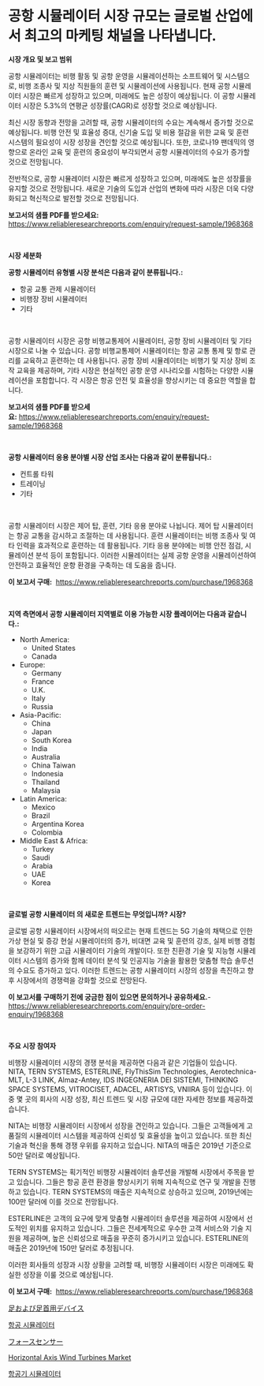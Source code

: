 <p><h1>공항 시뮬레이터 시장 규모는 글로벌 산업에서 최고의 마케팅 채널을 나타냅니다.</h1></p><p><strong>시장 개요 및 보고 범위</strong></p>
<p><p>공항 시뮬레이터는 비행 활동 및 공항 운영을 시뮬레이션하는 소프트웨어 및 시스템으로, 비행 조종사 및 지상 직원들의 훈련 및 시뮬레이션에 사용됩니다. 현재 공항 시뮬레이터 시장은 빠르게 성장하고 있으며, 미래에도 높은 성장이 예상됩니다. 이 공항 시뮬레이터 시장은 5.3%의 연평균 성장률(CAGR)로 성장할 것으로 예상됩니다.</p><p>최신 시장 동향과 전망을 고려할 때, 공항 시뮬레이터의 수요는 계속해서 증가할 것으로 예상됩니다. 비행 안전 및 효율성 증대, 신기술 도입 및 비용 절감을 위한 교육 및 훈련 시스템의 필요성이 시장 성장을 견인할 것으로 예상됩니다. 또한, 코로나19 팬데믹의 영향으로 온라인 교육 및 훈련의 중요성이 부각되면서 공항 시뮬레이터의 수요가 증가할 것으로 전망됩니다.</p><p>전반적으로, 공항 시뮬레이터 시장은 빠르게 성장하고 있으며, 미래에도 높은 성장률을 유지할 것으로 전망됩니다. 새로운 기술의 도입과 산업의 변화에 따라 시장은 더욱 다양화되고 혁신적으로 발전할 것으로 전망됩니다.</p></p>
<p><strong>보고서의 샘플 PDF를 받으세요:</strong> <a href="https://www.reliableresearchreports.com/enquiry/request-sample/1968368">https://www.reliableresearchreports.com/enquiry/request-sample/1968368</a></p>
<p>&nbsp;</p>
<p><strong>시장 세분화</strong></p>
<p><strong>공항 시뮬레이터 유형별 시장 분석은 다음과 같이 분류됩니다.:</strong></p>
<p><ul><li>항공 교통 관제 시뮬레이터</li><li>비행장 장비 시뮬레이터</li><li>기타</li></ul></p>
<p>&nbsp;</p>
<p><p>공항 시뮬레이터 시장은 공항 비행교통제어 시뮬레이터, 공항 장비 시뮬레이터 및 기타 시장으로 나눌 수 있습니다. 공항 비행교통제어 시뮬레이터는 항공 교통 통제 및 항로 관리를 교육하고 훈련하는 데 사용됩니다. 공항 장비 시뮬레이터는 비행기 및 지상 장비 조작 교육을 제공하며, 기타 시장은 현실적인 공항 운영 시나리오를 시험하는 다양한 시뮬레이션을 포함합니다. 각 시장은 항공 안전 및 효율성을 향상시키는 데 중요한 역할을 합니다.</p></p>
<p><strong>보고서의 샘플 PDF를 받으세요:</strong>&nbsp;<a href="https://www.reliableresearchreports.com/enquiry/request-sample/1968368">https://www.reliableresearchreports.com/enquiry/request-sample/1968368</a></p>
<p>&nbsp;</p>
<p><strong> 공항 시뮬레이터 응용 분야별 시장 산업 조사는 다음과 같이 분류됩니다.:</strong></p>
<p><ul><li>컨트롤 타워</li><li>트레이닝</li><li>기타</li></ul></p>
<p>&nbsp;</p>
<p><p>공항 시뮬레이터 시장은 제어 탑, 훈련, 기타 응용 분야로 나뉩니다. 제어 탑 시뮬레이터는 항공 교통을 감시하고 조절하는 데 사용됩니다. 훈련 시뮬레이터는 비행 조종사 및 여타 인력을 효과적으로 훈련하는 데 활용됩니다. 기타 응용 분야에는 비행 안전 점검, 시뮬레이션 분석 등이 포함됩니다. 이러한 시뮬레이터는 실제 공항 운영을 시뮬레이션하여 안전하고 효율적인 운항 환경을 구축하는 데 도움을 줍니다.</p></p>
<p><strong>이 보고서 구매:</strong>&nbsp; <a href="https://www.reliableresearchreports.com/purchase/1968368">https://www.reliableresearchreports.com/purchase/1968368</a></p>
<p>&nbsp;</p>
<p><strong>지역 측면에서 공항 시뮬레이터 지역별로 이용 가능한 시장 플레이어는 다음과 같습니다.:</strong></p>
<p><ul>
    <li>
        North America:
        <ul>
            <li>United States</li>
            <li>Canada</li>
        </ul>
    </li>
    <li>
        Europe:
        <ul>
            <li>Germany</li>
            <li>France</li>
            <li>U.K.</li>
            <li>Italy</li>
            <li>Russia</li>
        </ul>
    </li>
    <li>
        Asia-Pacific:
        <ul>
            <li>China</li>
            <li>Japan</li>
            <li>South Korea</li>
            <li>India</li>
            <li>Australia</li>
            <li>China Taiwan</li>
            <li>Indonesia</li>
            <li>Thailand</li>
            <li>Malaysia</li>
        </ul>
    </li>
    <li>
        Latin America:
        <ul>
            <li>Mexico</li>
            <li>Brazil</li>
            <li>Argentina Korea</li>
            <li>Colombia</li>
        </ul>
    </li>
    <li>
        Middle East & Africa:
        <ul>
            <li>Turkey</li>
            <li>Saudi</li>
            <li>Arabia</li>
            <li>UAE</li>
            <li>Korea</li>
        </ul>
    </li>
    </ul></p>
<p>&nbsp;</p>
<p><strong>글로벌 공항 시뮬레이터 의 새로운 트렌드는 무엇입니까? 시장?</strong></p>
<p><p>글로벌 공항 시뮬레이터 시장에서의 떠오르는 현재 트렌드는 5G 기술의 채택으로 인한 가상 현실 및 증강 현실 시뮬레이터의 증가, 비대면 교육 및 훈련의 강조, 실제 비행 경험을 보강하기 위한 고급 시뮬레이터 기술의 개발이다. 또한 친환경 기술 및 지능형 시뮬레이터 시스템의 증가와 함께 데이터 분석 및 인공지능 기술을 활용한 맞춤형 학습 솔루션의 수요도 증가하고 있다. 이러한 트렌드는 공항 시뮬레이터 시장의 성장을 촉진하고 향후 시장에서의 경쟁력을 강화할 것으로 전망된다.</p></p>
<p><strong>이 보고서를 구매하기 전에 궁금한 점이 있으면 문의하거나 공유하세요.</strong>- <a href="https://www.reliableresearchreports.com/enquiry/pre-order-enquiry/1968368">https://www.reliableresearchreports.com/enquiry/pre-order-enquiry/1968368</a></p>
<p>&nbsp;</p>
<p><strong>주요 시장 참여자</strong></p>
<p><p>비행장 시뮬레이터 시장의 경쟁 분석을 제공하면 다음과 같은 기업들이 있습니다. NITA, TERN SYSTEMS, ESTERLINE, FlyThisSim Technologies, Aerotechnica-MLT, L-3 LINK, Almaz-Antey, IDS INGEGNERIA DEI SISTEMI, THINKING SPACE SYSTEMS, VITROCISET, ADACEL, ARTISYS, VNIIRA 등이 있습니다. 이 중 몇 곳의 회사의 시장 성장, 최신 트렌드 및 시장 규모에 대한 자세한 정보를 제공하겠습니다.</p><p>NITA는 비행장 시뮬레이터 시장에서 성장을 견인하고 있습니다. 그들은 고객들에게 고품질의 시뮬레이터 시스템을 제공하여 신뢰성 및 효율성을 높이고 있습니다. 또한 최신 기술과 혁신을 통해 경쟁 우위를 유지하고 있습니다. NITA의 매출은 2019년 기준으로 50만 달러로 예상됩니다.</p><p>TERN SYSTEMS는 획기적인 비행장 시뮬레이터 솔루션을 개발해 시장에서 주목을 받고 있습니다. 그들은 항공 훈련 환경을 향상시키기 위해 지속적으로 연구 및 개발을 진행하고 있습니다. TERN SYSTEMS의 매출은 지속적으로 상승하고 있으며, 2019년에는 100만 달러에 이를 것으로 전망됩니다.</p><p>ESTERLINE은 고객의 요구에 맞게 맞춤형 시뮬레이터 솔루션을 제공하여 시장에서 선도적인 위치를 유지하고 있습니다. 그들은 전세계적으로 우수한 고객 서비스와 기술 지원을 제공하며, 높은 신뢰성으로 매출을 꾸준히 증가시키고 있습니다. ESTERLINE의 매출은 2019년에 150만 달러로 추정됩니다.</p><p>이러한 회사들의 성장과 시장 상황을 고려할 때, 비행장 시뮬레이터 시장은 미래에도 확실한 성장을 이룰 것으로 예상됩니다.</p></p>
<p><strong>이 보고서 구매:</strong>&nbsp;&nbsp;<a href="https://www.reliableresearchreports.com/purchase/1968368">https://www.reliableresearchreports.com/purchase/1968368</a></p>
<p><p><a href="https://github.com/luffiazaza/Market-Research-Report-List-1/blob/main/81571828775.md">足および足首用デバイス</a></p><p><a href="https://github.com/vsnao330707/Market-Research-Report-List-1/blob/main/19067268102.md">항공 시뮬레이터</a></p><p><a href="https://github.com/one-cool-chick/Market-Research-Report-List-1/blob/main/19974688776.md">フォースセンサー</a></p><p><a href="https://view.publitas.com/reportprime-1/horizontal-axis-wind-turbines-market-research-report-reveals-the-latest-trends-and-opportunities-of-this-market-for-period-from-2024-2031/">Horizontal Axis Wind Turbines Market</a></p><p><a href="https://github.com/KellyLyncyh543964/Market-Research-Report-List-1/blob/main/61401058103.md">항공기 시뮬레이터</a></p></p>
